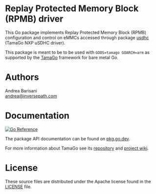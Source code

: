 Replay Protected Memory Block (RPMB) driver
===========================================

This Go package implements Replay Protected Memory Block (RPMB) configuration
and control on eMMCs accessed through package
[usdhc](https://pkg.go.dev/github.com/usbarmory/tamago/soc/nxp/usdhc)
(TamaGo NXP uSDHC driver).

This package is meant to be to be used with `GOOS=tamago GOARCH=arm` as
supported by the [TamaGo](https://github.com/usbarmory/tamago) framework for
bare metal Go.

Authors
=======

Andrea Barisani  
andrea@inversepath.com  

Documentation
=============

[![Go Reference](https://pkg.go.dev/badge/github.com/usbarmory/rpmb/doc.svg)](https://pkg.go.dev/github.com/usbarmory/rpmb)

The package API documentation can be found on
[pkg.go.dev](https://pkg.go.dev/github.com/usbarmory/rpmb).

For more information about TamaGo see its
[repository](https://github.com/usbarmory/tamago) and
[project wiki](https://github.com/usbarmory/tamago/wiki).

License
=======

These source files are distributed under the Apache license found in the
[LICENSE](https://github.com/usbarmory/rpmb/blob/master/LICENSE) file.
